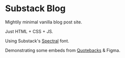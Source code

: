 # Substack Blog

Mightily minimal vanilla blog post site.

Just HTML + CSS + JS.

Using Substack's [Spectral](https://fonts.google.com/specimen/Spectral) font.

Demonstrating some embeds from [Quotebacks](https://quotebacks.net/) & Figma.